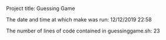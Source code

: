 Project title: Guessing Game


The date and time at which make was run: 12/12/2019  22:58


The number of lines of code contained in guessinggame.sh: 23

